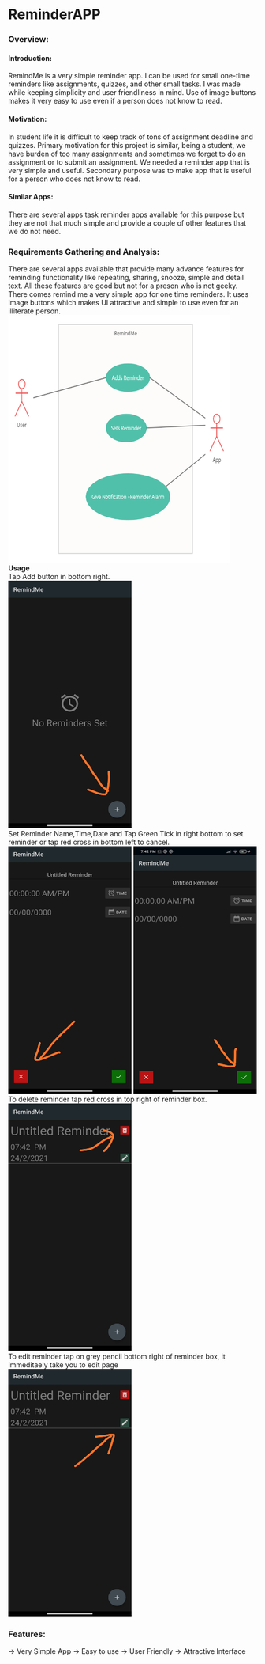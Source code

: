 # ReminderAPP
### **Overview:**
#### Introduction:
RemindMe is a very simple reminder app. I can be used for small one-time reminders like assignments, quizzes, and other small tasks. I was made while keeping simplicity and user friendliness in mind. Use of image buttons makes it very easy to use even if a person does not know to read.
####	Motivation:
In student life it is difficult to keep track of tons of assignment deadline and quizzes. Primary motivation for this project is similar, being a student, we have burden of too many assignments and sometimes we forget to do an assignment or to submit an assignment. We needed a reminder app that is very simple and useful. Secondary purpose was to make app that is useful for a person who does not know to read.
####	Similar Apps:
There are several apps task reminder apps available for this purpose but they are not that much simple and provide a couple of other features that we do not need.
### **Requirements Gathering and Analysis:**
There are several apps available that provide many advance features for reminding functionality like repeating, sharing, snooze, simple and detail text. All these features are good but not for a preson who is not geeky. There comes remind me a very simple app for one time reminders. It uses image buttons which makes UI attractive and simple to use even for an illiterate person. <br/>
<img src="https://github.com/abdullahsultan/ReminderAPP/blob/master/UseCase.png" width="450" height="500"> <br/>
**Usage** <br/>
Tap Add button in bottom right. <br/>
<img src="https://github.com/abdullahsultan/ReminderAPP/blob/master/Add.jpg" width="250" height="500"> <br/>
Set Reminder Name,Time,Date and Tap Green Tick in right bottom to set reminder or tap red cross in bottom left to cancel. <br/>
<img src="https://github.com/abdullahsultan/ReminderAPP/blob/master/Cancel.jpg" width="250" height="500"> 
<img src="https://github.com/abdullahsultan/ReminderAPP/blob/master/Set.jpg" width="250" height="500"> <br/>
To delete reminder tap red cross in top right of reminder box. <br/>
<img src="https://github.com/abdullahsultan/ReminderAPP/blob/master/Delete.jpg" width="250" height="500"> <br/>
To edit reminder tap on grey pencil bottom right of reminder box, it immeditaely take you to edit page <br/>
<img src="https://github.com/abdullahsultan/ReminderAPP/blob/master/Edit.jpg" width="250" height="500"> <br/>
### **Features:**
-> Very Simple App
-> Easy to use
-> User Friendly
-> Attractive Interface
